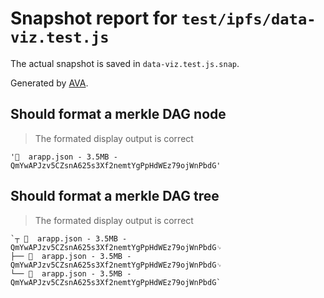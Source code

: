 # Snapshot report for `test/ipfs/data-viz.test.js`

The actual snapshot is saved in `data-viz.test.js.snap`.

Generated by [AVA](https://ava.li).

## Should format a merkle DAG node

> The formated display output is correct

    '📃  arapp.json - 3.5MB - QmYwAPJzv5CZsnA625s3Xf2nemtYgPpHdWEz79ojWnPbdG'

## Should format a merkle DAG tree

> The formated display output is correct

    `┬ 📃  arapp.json - 3.5MB - QmYwAPJzv5CZsnA625s3Xf2nemtYgPpHdWEz79ojWnPbdG␊
    ├── 📃  arapp.json - 3.5MB - QmYwAPJzv5CZsnA625s3Xf2nemtYgPpHdWEz79ojWnPbdG␊
    └── 📃  arapp.json - 3.5MB - QmYwAPJzv5CZsnA625s3Xf2nemtYgPpHdWEz79ojWnPbdG`
